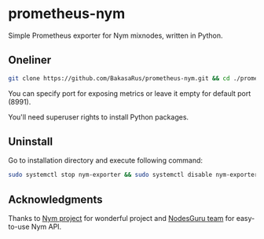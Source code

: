 # prometheus-nym

Simple Prometheus exporter for Nym mixnodes, written in Python.

## Oneliner

```bash
git clone https://github.com/BakasaRus/prometheus-nym.git && cd ./prometheus-nym/ && bash ./install.sh <PORT>
```

You can specify port for exposing metrics or leave it empty for default port (8991).

You'll need superuser rights to install Python packages.

## Uninstall

Go to installation directory and execute following command:

```bash
sudo systemctl stop nym-exporter && sudo systemctl disable nym-exporter && rm -rf ./prometheus-nym && sudo rm /etc/systemd/system/nym-exporter.service
```

## Acknowledgments

Thanks to [Nym project](https://nymtech.net/) for wonderful project and [NodesGuru team](https://nodes.guru/) for easy-to-use Nym API.